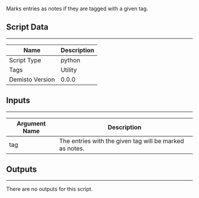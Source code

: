 Marks entries as notes if they are tagged with a given tag.

## Script Data
---

| **Name** | **Description** |
| --- | --- |
| Script Type | python |
| Tags | Utility |
| Demisto Version | 0.0.0 |

## Inputs
---

| **Argument Name** | **Description** |
| --- | --- |
| tag | The entries with the given tag will be marked as notes. |

## Outputs
---
There are no outputs for this script.
